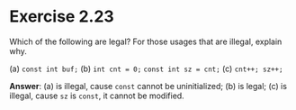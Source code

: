 # Exercise 2.23

Which of the following are legal? For those usages that are illegal, explain why.

(a) `const int buf;`
(b) `int cnt = 0;`
    `const int sz = cnt;`
(c) `cnt++; sz++;`

**Answer**: (a) is illegal, cause `const` cannot be uninitialized; (b) is legal; (c) is illegal, cause `sz` is `const`, it cannot be modified.